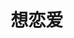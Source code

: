 ---
description: 兄弟们来看下拖儿都长什么样？
layout: post
results:
- primaryGenreName: Social Networking
  version: '1.3.0'
  artworkUrl100: http://a324.phobos.apple.com/us/r30/Purple4/v4/b5/ff/6d/b5ff6de1-3193-fd55-0cfd-9fc0ec8abd76/mzl.fspwjpxa.png
  trackViewUrl: https://itunes.apple.com/cn/app/xiang-lian-ai/id730834077?mt=8&uo=4
  artworkUrl60: http://a367.phobos.apple.com/us/r30/Purple/v4/26/25/fa/2625fa88-336d-4883-de03-d920114c4422/icon.png
  sellerName: Beijing Airuisi Tech. Co., Ltd
  supportedDevices:
  - iPodTouchFifthGen
  - iPhone4
  - iPhone5s
  - iPadMini
  - iPadFourthGen
  - iPadFourthGen4G
  - iPhone5c
  - iPhone4S
  - iPhone-3GS
  - iPad23G
  - iPodTouchourthGen
  - iPadWifi
  - iPad3G
  - iPadThirdGen4G
  - iPad2Wifi
  - iPhone5
  - iPadThirdGen
  - iPadMini4G
  - iPodTouchThirdGen
  genres:
  - 社交
  - 生活
  trackName: 想恋爱
  description: '最方便的手机婚恋交友平台。随时随地寻找自己的爱情。

    支持诚信认证，非诚勿扰。

    “工作忙没时间，朋友圈子小，上网不方便”再也不是单身的借口。

    根据各种条件进行查找，照片、地区、年龄、工作、住房、性格…… 匹配最适合您的对象。

    专业红娘每天推荐优质的异性信息供您选择。

    告别单身，马上使用“想恋爱”吧！'
  price: 0
  trackId: 730834077
  releaseDate: '2014-01-05T21:24:48Z'
  screenshotUrls:
  - http://a3.mzstatic.com/us/r30/Purple6/v4/62/b6/20/62b6203f-9431-30e1-73b6-8058bdc8eb4c/screen1136x1136.jpeg
  - http://a5.mzstatic.com/us/r30/Purple6/v4/5f/15/fe/5f15fedf-f8f6-25d5-e197-02d6280eba29/screen1136x1136.jpeg
  - http://a3.mzstatic.com/us/r30/Purple6/v4/62/bd/f2/62bdf2b0-d44e-de03-f4bc-0f88026f33f3/screen1136x1136.jpeg
  - http://a1.mzstatic.com/us/r30/Purple4/v4/95/1c/ab/951cabd5-9695-4eaa-1d09-ce43fe9444d8/screen1136x1136.jpeg
  artistViewUrl: https://itunes.apple.com/cn/artist/beijing-airuisi-tech.-co.-ltd/id730834080?uo=4
  primaryGenreId: 6005
  userRatingCount: 39
  kind: software
  fileSizeBytes: '4759787'
  bundleId: cn.xianglianai.ios
  releaseNotes: '1、优化界面。

    2、bugs fix。'
  trackContentRating: 17+
  artistName: Beijing Airuisi Tech. Co., Ltd
  trackCensoredName: 想恋爱
  isGameCenterEnabled: false
  contentAdvisoryRating: 17+
  languageCodesISO2A:
  - EN
  averageUserRating: 4.5
  features: &a []
  wrapperType: software
  artworkUrl512: http://a324.phobos.apple.com/us/r30/Purple4/v4/b5/ff/6d/b5ff6de1-3193-fd55-0cfd-9fc0ec8abd76/mzl.fspwjpxa.png
  formattedPrice: 免费
  artistId: 730834080
  genreIds:
  - '6005'
  - '6012'
  currency: CNY
  ipadScreenshotUrls: *a
category: 社交
tags: tag1
resultCount: 1
title: 想恋爱

---